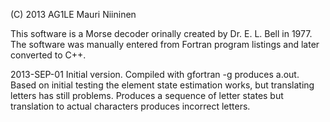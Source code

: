 (C) 2013  AG1LE Mauri Niininen 

This software is a Morse decoder orinally created by Dr. E. L. Bell in 1977.  
The software was manually entered from Fortran program listings and later converted to C++. 

2013-SEP-01  	Initial version. Compiled with  gfortran -g  produces a.out. Based on initial testing the 
		element state estimation works, but translating letters has still problems. Produces a sequence 
		of letter states but translation to actual characters produces incorrect letters. 
 
